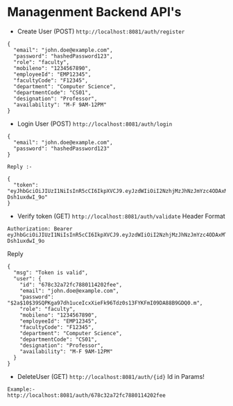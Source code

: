 # Managenment Backend API's

- Create User (POST)
`http://localhost:8081/auth/register`
```
{
  "email": "john.doe@example.com",
  "password": "hashedPassword123", 
  "role": "faculty",
  "mobileno": "1234567890",
  "employeeId": "EMP12345",
  "facultyCode": "F12345",
  "department": "Computer Science",
  "departmentCode": "CS01",
  "designation": "Professor",
  "availability": "M-F 9AM-12PM"
}
```

- Login User (POST)
`http://localhost:8081/auth/login`
```
{
  "email": "john.doe@example.com",
  "password": "hashedPassword123"
}
```
```
Reply :- 

{
  "token": "eyJhbGciOiJIUzI1NiIsInR5cCI6IkpXVCJ9.eyJzdWIiOiI2NzhjMzJhNzJmYzc4ODAxMTQyMDJmZWUiLCJleHAiOjE3MzkwNDEyODgsImlhdCI6MTczNzI0MTI4OH0.0qk2yd_S4AHjFYbma6FDSEigfNBq7B-Dsh1uxdwI_9o"
}
```

- Verify token (GET)
`http://localhost:8081/auth/validate`
Header Format
```
Authorization: Bearer eyJhbGciOiJIUzI1NiIsInR5cCI6IkpXVCJ9.eyJzdWIiOiI2NzhjMzJhNzJmYzc4ODAxMTQyMDJmZWUiLCJleHAiOjE3MzkwNDEyODgsImlhdCI6MTczNzI0MTI4OH0.0qk2yd_S4AHjFYbma6FDSEigfNBq7B-Dsh1uxdwI_9o

```
Reply
```
{
  "msg": "Token is valid",
  "user": {
    "id": "678c32a72fc7880114202fee",
    "email": "john.doe@example.com",
    "password": "$2a$10$39SQPKga97dh1uceIcxXieFk96Tdz0s13FYKFmI09DA88B9GDQ0.m",
    "role": "faculty",
    "mobileno": "1234567890",
    "employeeId": "EMP12345",
    "facultyCode": "F12345",
    "department": "Computer Science",
    "departmentCode": "CS01",
    "designation": "Professor",
    "availability": "M-F 9AM-12PM"
  }
}
```

- DeleteUser (GET)
`http://localhost:8081/auth/{id}` Id in Params!

```
Example:- 
http://localhost:8081/auth/678c32a72fc7880114202fee
```